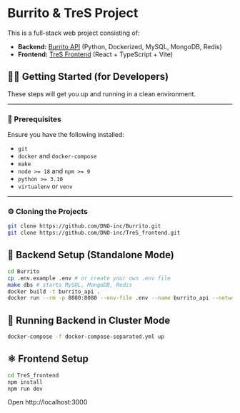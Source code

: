 # Burrito & TreS Project

This is a full-stack web project consisting of:

- **Backend:** [Burrito API](https://github.com/DNO-inc/Burrito) (Python, Dockerized, MySQL, MongoDB, Redis)
- **Frontend:** [TreS Frontend](https://github.com/DNO-inc/TreS_frontend) (React + TypeScript + Vite)

## 🧑‍💻 Getting Started (for Developers)

These steps will get you up and running in a clean environment.

---

### 🔧 Prerequisites

Ensure you have the following installed:

- `git`
- `docker` and `docker-compose`
- `make`
- `node >= 18` and `npm >= 9`
- `python >= 3.10`
- `virtualenv` or `venv`

---

### ⚙️ Cloning the Projects

```bash
git clone https://github.com/DNO-inc/Burrito.git
git clone https://github.com/DNO-inc/TreS_frontend.git
```

## 🐍 Backend Setup (Standalone Mode)

```bash
cd Burrito
cp .env.example .env # or create your own .env file
make dbs # starts MySQL, MongoDB, Redis
docker build -t burrito_api .
docker run --rm -p 8080:8080 --env-file .env --name burrito_api --network burrito_party burrito_api
```

## 🧪 Running Backend in Cluster Mode

```bash
docker-compose -f docker-compose-separated.yml up
```

## ⚛️ Frontend Setup

```bash
cd TreS_frontend
npm install
npm run dev
```

Open http://localhost:3000
